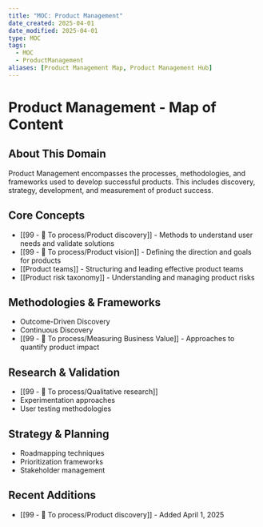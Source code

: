 ```yaml
---
title: "MOC: Product Management"
date_created: 2025-04-01
date_modified: 2025-04-01
type: MOC
tags:
  - MOC
  - ProductManagement
aliases: [Product Management Map, Product Management Hub]
---
```


# Product Management - Map of Content

## About This Domain
Product Management encompasses the processes, methodologies, and frameworks used to develop successful products. This includes discovery, strategy, development, and measurement of product success.

## Core Concepts
- [[99 - 📄 To process/Product discovery]] - Methods to understand user needs and validate solutions
- [[99 - 📄 To process/Product vision]] - Defining the direction and goals for products
- [[Product teams]] - Structuring and leading effective product teams
- [[Product risk taxonomy]] - Understanding and managing product risks

## Methodologies & Frameworks
- Outcome-Driven Discovery
- Continuous Discovery
- [[99 - 📄 To process/Measuring Business Value]] - Approaches to quantify product impact

## Research & Validation
- [[99 - 📄 To process/Qualitative research]]
- Experimentation approaches
- User testing methodologies

## Strategy & Planning
- Roadmapping techniques
- Prioritization frameworks
- Stakeholder management

## Recent Additions
- [[99 - 📄 To process/Product discovery]] - Added April 1, 2025
